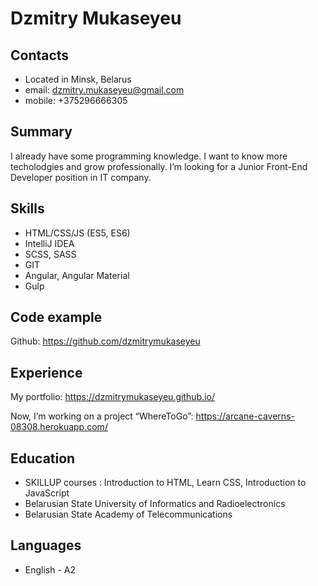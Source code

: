 # Dzmitry Mukaseyeu

## Contacts
* Located in Minsk, Belarus
* email: dzmitry.mukaseyeu@gmail.com
* mobile: +375296666305

## Summary
I already have some programming knowledge. I want to know more techolodgies and grow professionally. I’m looking for a Junior Front-End Developer position in IT company.

## Skills
* HTML/CSS/JS (ES5, ES6)
* IntelliJ IDEA
* SCSS, SASS
* GIT
* Angular, Angular Material
* Gulp

## Code example
Github: https://github.com/dzmitrymukaseyeu

## Experience
My portfolio: https://dzmitrymukaseyeu.github.io/

Now, I’m working on a project “WhereToGo”: https://arcane-caverns-08308.herokuapp.com/

## Education
* SKILLUP courses : Introduction to HTML, Learn CSS, Introduction to JavaScript
* Belarusian State University of Informatics and Radioelectronics
* Belarusian State Academy of Telecommunications

## Languages
* English - A2
